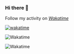 ### Hi there 👋

Follow my activity on [*Wakatime*](https://wakatime.com/@fallenreds)

[![wakatime](https://wakatime.com/badge/user/48ee298c-e073-4bf5-a9f3-631954e65660.svg)](https://wakatime.com/@48ee298c-e073-4bf5-a9f3-631954e65660)

![Wakatime](https://wakatime.com/share/@fallenreds/7baccd54-2ee8-473e-8ed0-d7029306bf1b.svg)

![Wakatime](https://wakatime.com/share/@fallenreds/993f5ca1-c98d-440c-9f04-8de262329d31.svg)

